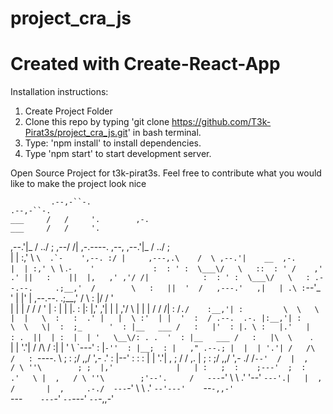 # project_cra_js
# Created with Create-React-App

Installation instructions:

1. Create Project Folder
2. Clone this repo by typing 'git clone https://github.com/T3k-Pirat3s/project_cra_js.git' in bash terminal.
3. Type: 'npm install' to install dependencies.
4. Type 'npm start' to start development server.



Open Source Project for t3k-pirat3s. Feel free to contribute 
what you would like to make the project
look nice

                                                                                                                         
             .--,-``-.                                                                          .--,-``-.                
    ___     /   /     '.        ,-.                                                    ___     /   /     '.              
  ,--.'|_  / ../        ;   ,--/ /|           ,-.----.    ,--,                       ,--.'|_  / ../        ;             
  |  | :,' \ ``\  .`-    ',--. :/ |     ,---,.\    /  \ ,--.'|    __  ,-.            |  | :,' \ ``\  .`-    '            
  :  : ' :  \___\/   \   ::  : ' /    ,'  .' ||   :    ||  |,   ,' ,'/ /|            :  : ' :  \___\/   \   : .--.--.    
.;__,'  /        \   :   ||  '  /   ,---.'   ,|   | .\ :`--'_   '  | |' | ,--.--.  .;__,'  /        \   :   |/  /    '   
|  |   |         /  /   / '  |  :   |   |    |.   : |: |,' ,'|  |  |   ,'/       \ |  |   |         /  /   /|  :  /`./   
:__,'| :         \  \   \ |  |   \  :   :  .' |   |  \ :'  | |  '  :  / .--.  .-. |:__,'| :         \  \   \|  :  ;_     
  '  : |__   ___ /   :   |'  : |. \ :   |.'   |   : .  ||  | :  |  | '   \__\/: . .  '  : |__   ___ /   :   |\  \    `.  
  |  | '.'| /   /\   /   :|  | ' \ \`---'     :     |`-''  : |__;  : |   ," .--.; |  |  | '.'| /   /\   /   : `----.   \ 
  ;  :    ;/ ,,/  ',-    .'  : |--'           :   : :   |  | '.'|  , ;  /  /  ,.  |  ;  :    ;/ ,,/  ',-    ./  /`--'  / 
  |  ,   / \ ''\        ; ;  |,'              |   | :   ;  :    ;---'  ;  :   .'   \ |  ,   / \ ''\        ;'--'.     /  
   ---`-'   \   \     .'  '--'                `---'.|   |  ,   /       |  ,     .-./  ---`-'   \   \     .'   `--'---'   
             `--`-,,-'                          `---`    ---`-'         `--`---'                `--`-,,-'                
                                                                                                                         
